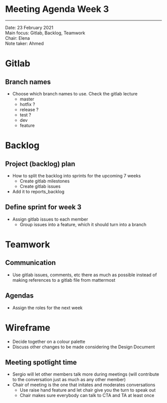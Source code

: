 # Meeting Agenda Week 3 
---

Date:           23 February 2021\
Main focus:     Gitlab, Backlog, Teamwork\
Chair:          Elena\
Note taker:     Ahmed

# Gitlab
## Branch names
* Choose which branch names to use. Check the gitlab lecture
  * master
  * hotfix ?
  * release ?
  * test ?
  * dev
  * feature

# Backlog
## Project (backlog) plan
* How to split the backlog into sprints for the upcoming 7 weeks
  * Create gitlab milestones
  * Create gitlab issues
* Add it to reports_backlog
  
## Define sprint for week 3
* Assign gitlab issues to each member
  * Group issues into a feature, which it should turn into a branch
  
# Teamwork
## Communication
* Use gitlab issues, comments, etc there as much as possible instead of making references to a gitlab file from mattermost

## Agendas
* Assign the roles for the next week

# Wireframe
* Decide together on a colour palette
* Discuss other changes to be made considering the Design Document

## Meeting spotlight time
* Sergio will let other members talk more during meetings (will contribute to the conversation just as much as any other member)
* Chair of meeting is the one that initates and moderates conversations
  * Use raise hand feature and let chair give you the turn to speak out
  * Chair makes sure everybody can talk to CTA and TA at least once




